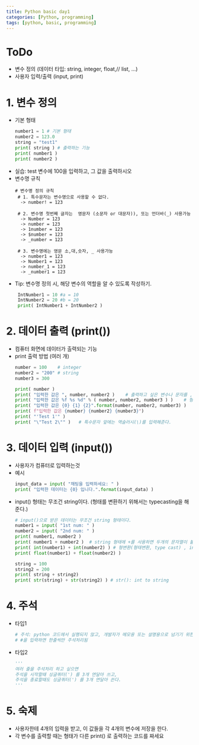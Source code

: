 ```yaml
---
title: Python basic day1
categories: [Python, programming]
tags: [python, basic, programming]
---
```

# ToDo
- 변수 정의 (데이터 타입: string, integer, float,// list, ...)
- 사용자 입력/출력 (input, print)

# 1. 변수 정의
- 기본 형태
  ```python
  number1 = 1 # 기본 형태
  number2 = 123.0
  string = "test1"
  print( string ) # 출력하는 기능
  print( number1 )
  print( number2 )
  ```
- 실습: test 변수에 100을 입력하고, 그 값을 출력하시오
- 변수명 규칙
   ```
   # 변수명 정의 규칙
    # 1. 특수문자는 변수명으로 사용할 수 없다.
     -> number! = 123

    # 2. 변수명 첫번째 글자는  영문자 (소문자 or 대문자)), 또는 언더바(_) 사용가능
     -> Number = 123
     -> number = 123
     -> 1number = 123
     -> $number = 123
     -> _number = 123

    # 3. 변수명에는 영문 소,대,숫자, _ 사용가능
     -> number1 = 123
     -> Number1 = 123
     -> number_1 = 123
     -> _number1 = 123
   ```
- Tip: 변수명 정의 시, 해당 변수의 역할을 알 수 있도록 작성하기.
   ```python
    IntNumber1 = 10 #a = 10
    IntNumber2 = 20 #b = 20
    print( IntNumber1 + IntNumber2 )
   ```
   

# 2. 데이터 출력 (print())
- 컴퓨터 화면에 데이터가 출력되는 기능
- print 출력 방법 (여러 개)
   ```python
  number = 100    # integer
  number2 = "200" # string
  number3 = 300 

  print( number )
  print( "입력한 값은 ", number, number2 )    # 출력하고 싶은 변수나 문자를 ,를 기준으로 나열하기
  print( "입력한 값은 %f %s %d" % ( number, number2, number3 ) )    # 형식 지정자로 출력 
  print( "입력한 값은 {0} {1} {2}".format(number, number2, number3) )
  print( f"입력한 값은 {number} {number2} {number3}")
  print( "'Test 1'" )
  print( "\"Test 2\"" )   # 특수문자 앞에는 역슬러시(\)를 입력해준다.
   ```
# 3. 데이터 입력 (input())
- 사용자가 컴퓨터로 입력하는것
- 예시
   ```python
  input_data = input( "채팅을 입력하세요: " )
  print( "입력한 데이터는 {0} 입니다.".format(input_data) )
   ```
- input() 형태는 무조건 string이다. (형태를 변환하기 위해서는 typecasting을 해준다.)
   ```python
  # input()으로 받은 데이터는 무조건 string 형태이다.
  number1 = input( "1st num: " )
  number2 = input( "2nd num: " )
  print( number1, number2 )
  print( number1 + number2 )  # string 형태에 +를 사용하면 두개의 문자열이 붙는다.
  print( int(number1) + int(number2) ) # 형변환(형태변환, type cast) , int(): str to int
  print( float(number1) + float(number2) )
   ```
   ```python
  string = 100
  string2 = 200
  print( string + string2)
  print( str(string) + str(string2) ) # str(): int to string
   ```

# 4. 주석
- 타입1
  ```python
  # 주석: python 코드에서 실행되지 않고, 개발자가 메모용 또는 설명용으로 넘기기 위한 멘트
  # #을 입력하면 한줄씩만 주석처리됨
  ```
- 타입2
   ```python
  '''
  여러 줄을 주석처리 하고 싶으면
  주석을 시작할때 싱글쿼터(') 를 3개 연달아 쓰고,
  주석을 종료할때도 싱글쿼터(') 를 3개 연달아 쓴다.
  '''
   ```

# 5. 숙제
  - 사용자한테 4개의 입력을 받고, 이 값들을 각 4개의 변수에 저장을 한다.
  - 각 변수를 출력할 때는 형태가 다른 print() 로 출력하는 코드를 짜세요
